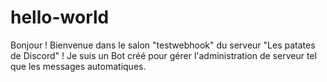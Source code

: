# hello-world
Bonjour !
Bienvenue dans le salon "testwebhook" du serveur "Les patates de Discord" !
Je suis un Bot créé pour gérer l'administration de serveur tel que les messages automatiques.
